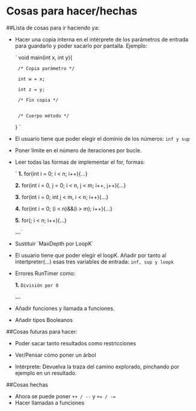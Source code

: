 Cosas para hacer/hechas
===

##Lista de cosas para ir haciendo ya:

 - Hacer una copia interna en el intérprete de los parámetros de entrada para guardarlo y poder sacarlo por pantalla. Ejemplo:

	`
	void main(int x, int y){

	 	/* Copia parámetro */

	 	int w = x;

	 	int z = y;

	 	/* Fin copia */


	 	/* Cuerpo método */

	}
	`

 - El usuario tiene que poder elegir el dominio de los números: `inf y sup`

 - Poner límite en el número de iteraciones por bucle.

 - Leer todas las formas de implementar el for, formas:

 	´
 	**1.** 	for(int i = 0; i < n; i++){...}

 	**2.** 	for(int i = 0, j = 0; i < n, j < m; i++, j++){...}

 	**3.** 	for(int i = 0; int j < m, i < n; i++){...}

 	**4.** 	for(int i = 0; (i < n)&&(i > m); i++){...}

 	**5.** 	for(; i < n; i++){...}

 	**...**´

 - Sustituir `MaxDepth por LoopK´

 - El usuario tiene que poder elegir el loopK. Añadir por tanto al intertpreter(...) esas tres variables de entrada: `inf, sup y loopk`

 - Errores RunTimer como:

  	**1.**	`División por 0`

  	**...**

 - Añadir funciones y llamada a funciones.
  
 - Añadir tipos Booleanos

##Cosas futuras para hacer:

 - Poder sacar tanto resultados como restricciones

 - Ver/Pensar cómo poner un árbol

 - Intérprete: Devuelva la traza del camino explorado, pinchando por ejemplo en un resultado.


##Cosas hechas
 - Ahora se puede poner `++ / --` y `+= / -=`
 - Hacer llamadas a funciones
 